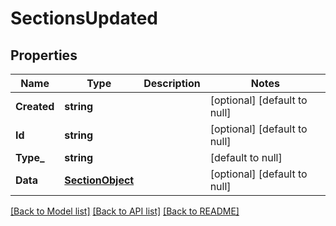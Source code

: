 # SectionsUpdated

## Properties
Name | Type | Description | Notes
------------ | ------------- | ------------- | -------------
**Created** | **string** |  | [optional] [default to null]
**Id** | **string** |  | [optional] [default to null]
**Type_** | **string** |  | [default to null]
**Data** | [**SectionObject**](SectionObject.md) |  | [optional] [default to null]

[[Back to Model list]](../README.md#documentation-for-models) [[Back to API list]](../README.md#documentation-for-api-endpoints) [[Back to README]](../README.md)


